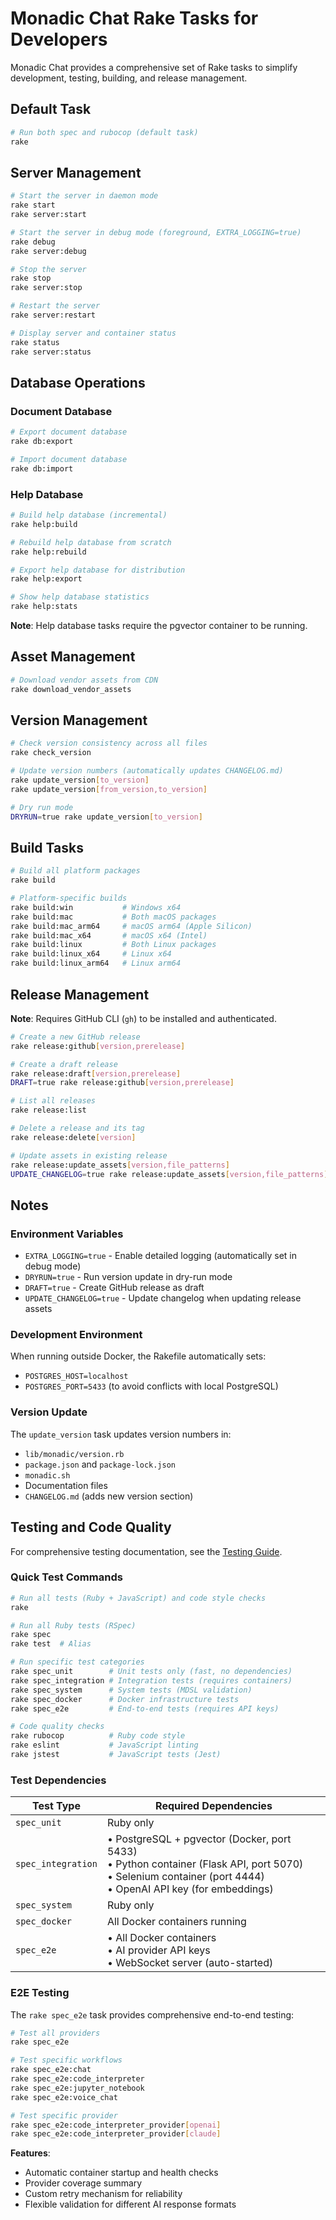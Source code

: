 # Monadic Chat Rake Tasks for Developers

Monadic Chat provides a comprehensive set of Rake tasks to simplify development, testing, building, and release management.

## Default Task

```bash
# Run both spec and rubocop (default task)
rake
```

## Server Management

```bash
# Start the server in daemon mode
rake start
rake server:start

# Start the server in debug mode (foreground, EXTRA_LOGGING=true)
rake debug
rake server:debug

# Stop the server
rake stop
rake server:stop

# Restart the server
rake server:restart

# Display server and container status
rake status
rake server:status
```

## Database Operations

### Document Database

```bash
# Export document database
rake db:export

# Import document database
rake db:import
```

### Help Database

```bash
# Build help database (incremental)
rake help:build

# Rebuild help database from scratch
rake help:rebuild

# Export help database for distribution
rake help:export

# Show help database statistics
rake help:stats
```

**Note**: Help database tasks require the pgvector container to be running.

## Asset Management

```bash
# Download vendor assets from CDN
rake download_vendor_assets
```

## Version Management

```bash
# Check version consistency across all files
rake check_version

# Update version numbers (automatically updates CHANGELOG.md)
rake update_version[to_version]
rake update_version[from_version,to_version]

# Dry run mode
DRYRUN=true rake update_version[to_version]
```

## Build Tasks

```bash
# Build all platform packages
rake build

# Platform-specific builds
rake build:win           # Windows x64
rake build:mac           # Both macOS packages
rake build:mac_arm64     # macOS arm64 (Apple Silicon)
rake build:mac_x64       # macOS x64 (Intel)
rake build:linux         # Both Linux packages
rake build:linux_x64     # Linux x64
rake build:linux_arm64   # Linux arm64
```

## Release Management

**Note**: Requires GitHub CLI (`gh`) to be installed and authenticated.

```bash
# Create a new GitHub release
rake release:github[version,prerelease]

# Create a draft release
rake release:draft[version,prerelease]
DRAFT=true rake release:github[version,prerelease]

# List all releases
rake release:list

# Delete a release and its tag
rake release:delete[version]

# Update assets in existing release
rake release:update_assets[version,file_patterns]
UPDATE_CHANGELOG=true rake release:update_assets[version,file_patterns]
```

## Notes

### Environment Variables

- `EXTRA_LOGGING=true` - Enable detailed logging (automatically set in debug mode)
- `DRYRUN=true` - Run version update in dry-run mode
- `DRAFT=true` - Create GitHub release as draft
- `UPDATE_CHANGELOG=true` - Update changelog when updating release assets

### Development Environment

When running outside Docker, the Rakefile automatically sets:
- `POSTGRES_HOST=localhost`
- `POSTGRES_PORT=5433` (to avoid conflicts with local PostgreSQL)

### Version Update

The `update_version` task updates version numbers in:
- `lib/monadic/version.rb`
- `package.json` and `package-lock.json`
- `monadic.sh`
- Documentation files
- `CHANGELOG.md` (adds new version section)

## Testing and Code Quality

For comprehensive testing documentation, see the [Testing Guide](testing_guide.md).

### Quick Test Commands

```bash
# Run all tests (Ruby + JavaScript) and code style checks
rake

# Run all Ruby tests (RSpec)
rake spec
rake test  # Alias

# Run specific test categories
rake spec_unit        # Unit tests only (fast, no dependencies)
rake spec_integration # Integration tests (requires containers)
rake spec_system      # System tests (MDSL validation)
rake spec_docker      # Docker infrastructure tests
rake spec_e2e         # End-to-end tests (requires API keys)

# Code quality checks
rake rubocop          # Ruby code style
rake eslint           # JavaScript linting
rake jstest           # JavaScript tests (Jest)
```

### Test Dependencies

| Test Type | Required Dependencies |
|-----------|----------------------|
| `spec_unit` | Ruby only |
| `spec_integration` | • PostgreSQL + pgvector (Docker, port 5433)<br>• Python container (Flask API, port 5070)<br>• Selenium container (port 4444)<br>• OpenAI API key (for embeddings) |
| `spec_system` | Ruby only |
| `spec_docker` | All Docker containers running |
| `spec_e2e` | • All Docker containers<br>• AI provider API keys<br>• WebSocket server (auto-started) |

### E2E Testing

The `rake spec_e2e` task provides comprehensive end-to-end testing:

```bash
# Test all providers
rake spec_e2e

# Test specific workflows
rake spec_e2e:chat
rake spec_e2e:code_interpreter
rake spec_e2e:jupyter_notebook
rake spec_e2e:voice_chat

# Test specific provider
rake spec_e2e:code_interpreter_provider[openai]
rake spec_e2e:code_interpreter_provider[claude]
```

**Features**:
- Automatic container startup and health checks
- Provider coverage summary
- Custom retry mechanism for reliability
- Flexible validation for different AI response formats